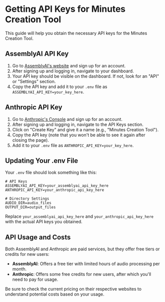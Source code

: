 # Getting API Keys for Minutes Creation Tool

This guide will help you obtain the necessary API keys for the Minutes Creation Tool.

## AssemblyAI API Key

1. Go to [AssemblyAI's website](https://www.assemblyai.com/) and sign up for an account.
2. After signing up and logging in, navigate to your dashboard.
3. Your API key should be visible on the dashboard. If not, look for an "API" or "Settings" section.
4. Copy the API key and add it to your `.env` file as `ASSEMBLYAI_API_KEY=your_key_here`.

## Anthropic API Key

1. Go to [Anthropic's Console](https://console.anthropic.com/) and sign up for an account.
2. After signing up and logging in, navigate to the API Keys section.
3. Click on "Create Key" and give it a name (e.g., "Minutes Creation Tool").
4. Copy the API key (note that you won't be able to see it again after closing the page).
5. Add it to your `.env` file as `ANTHROPIC_API_KEY=your_key_here`.

## Updating Your .env File

Your `.env` file should look something like this:

```
# API Keys
ASSEMBLYAI_API_KEY=your_assemblyai_api_key_here
ANTHROPIC_API_KEY=your_anthropic_api_key_here

# Directory Settings
AUDIO_DIR=audio_files
OUTPUT_DIR=output_files
```

Replace `your_assemblyai_api_key_here` and `your_anthropic_api_key_here` with the actual API keys you obtained.

## API Usage and Costs

Both AssemblyAI and Anthropic are paid services, but they offer free tiers or credits for new users:

- **AssemblyAI**: Offers a free tier with limited hours of audio processing per month.
- **Anthropic**: Offers some free credits for new users, after which you'll need to pay for usage.

Be sure to check the current pricing on their respective websites to understand potential costs based on your usage.
